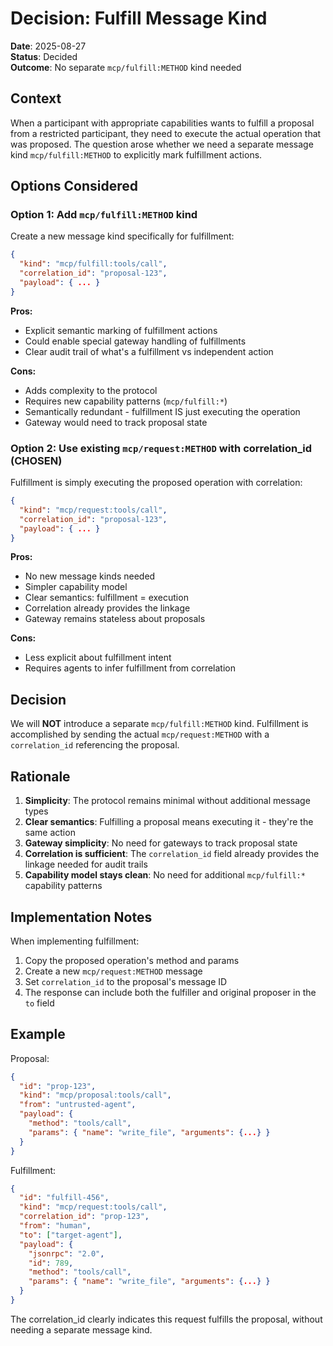 # Decision: Fulfill Message Kind

**Date**: 2025-08-27  
**Status**: Decided  
**Outcome**: No separate `mcp/fulfill:METHOD` kind needed

## Context

When a participant with appropriate capabilities wants to fulfill a proposal from a restricted participant, they need to execute the actual operation that was proposed. The question arose whether we need a separate message kind `mcp/fulfill:METHOD` to explicitly mark fulfillment actions.

## Options Considered

### Option 1: Add `mcp/fulfill:METHOD` kind
Create a new message kind specifically for fulfillment:
```json
{
  "kind": "mcp/fulfill:tools/call",
  "correlation_id": "proposal-123",
  "payload": { ... }
}
```

**Pros:**
- Explicit semantic marking of fulfillment actions
- Could enable special gateway handling of fulfillments
- Clear audit trail of what's a fulfillment vs independent action

**Cons:**
- Adds complexity to the protocol
- Requires new capability patterns (`mcp/fulfill:*`)
- Semantically redundant - fulfillment IS just executing the operation
- Gateway would need to track proposal state

### Option 2: Use existing `mcp/request:METHOD` with correlation_id (CHOSEN)
Fulfillment is simply executing the proposed operation with correlation:
```json
{
  "kind": "mcp/request:tools/call",
  "correlation_id": "proposal-123",
  "payload": { ... }
}
```

**Pros:**
- No new message kinds needed
- Simpler capability model
- Clear semantics: fulfillment = execution
- Correlation already provides the linkage
- Gateway remains stateless about proposals

**Cons:**
- Less explicit about fulfillment intent
- Requires agents to infer fulfillment from correlation

## Decision

We will **NOT** introduce a separate `mcp/fulfill:METHOD` kind. Fulfillment is accomplished by sending the actual `mcp/request:METHOD` with a `correlation_id` referencing the proposal.

## Rationale

1. **Simplicity**: The protocol remains minimal without additional message types
2. **Clear semantics**: Fulfilling a proposal means executing it - they're the same action
3. **Gateway simplicity**: No need for gateways to track proposal state
4. **Correlation is sufficient**: The `correlation_id` field already provides the linkage needed for audit trails
5. **Capability model stays clean**: No need for additional `mcp/fulfill:*` capability patterns

## Implementation Notes

When implementing fulfillment:
1. Copy the proposed operation's method and params
2. Create a new `mcp/request:METHOD` message
3. Set `correlation_id` to the proposal's message ID
4. The response can include both the fulfiller and original proposer in the `to` field

## Example

Proposal:
```json
{
  "id": "prop-123",
  "kind": "mcp/proposal:tools/call",
  "from": "untrusted-agent",
  "payload": {
    "method": "tools/call",
    "params": { "name": "write_file", "arguments": {...} }
  }
}
```

Fulfillment:
```json
{
  "id": "fulfill-456",
  "kind": "mcp/request:tools/call",
  "correlation_id": "prop-123",
  "from": "human",
  "to": ["target-agent"],
  "payload": {
    "jsonrpc": "2.0",
    "id": 789,
    "method": "tools/call",
    "params": { "name": "write_file", "arguments": {...} }
  }
}
```

The correlation_id clearly indicates this request fulfills the proposal, without needing a separate message kind.
